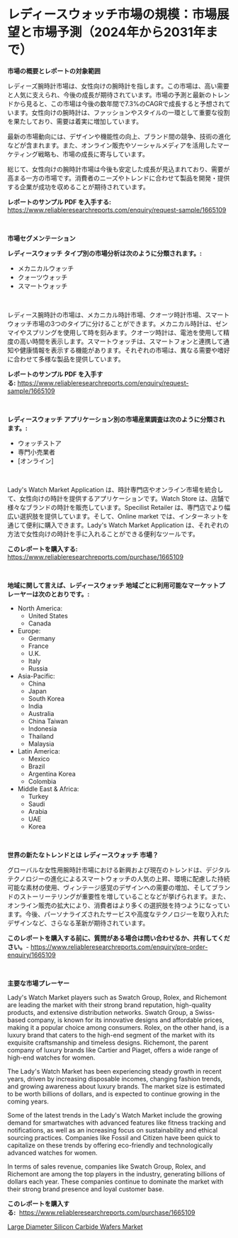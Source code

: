<p><h1>レディースウォッチ市場の規模：市場展望と市場予測（2024年から2031年まで）</h1></p><p><strong>市場の概要とレポートの対象範囲</strong></p>
<p><p>レディーズ腕時計市場は、女性向けの腕時計を指します。この市場は、高い需要と人気に支えられ、今後の成長が期待されています。市場の予測と最新のトレンドから見ると、この市場は今後の数年間で7.3%のCAGRで成長すると予想されています。女性向けの腕時計は、ファッションやスタイルの一環として重要な役割を果たしており、需要は着実に増加しています。</p><p>最新の市場動向には、デザインや機能性の向上、ブランド間の競争、技術の進化などが含まれます。また、オンライン販売やソーシャルメディアを活用したマーケティング戦略も、市場の成長に寄与しています。</p><p>総じて、女性向けの腕時計市場は今後も安定した成長が見込まれており、需要が高まる一方の市場です。消費者のニーズやトレンドに合わせて製品を開発・提供する企業が成功を収めることが期待されています。</p></p>
<p><strong>レポートのサンプル PDF を入手する:</strong> <a href="https://www.reliableresearchreports.com/enquiry/request-sample/1665109">https://www.reliableresearchreports.com/enquiry/request-sample/1665109</a></p>
<p>&nbsp;</p>
<p><strong>市場セグメンテーション</strong></p>
<p><strong>レディースウォッチ タイプ別の市場分析は次のように分類されます。:</strong></p>
<p><ul><li>メカニカルウォッチ</li><li>クォーツウォッチ</li><li>スマートウォッチ</li></ul></p>
<p>&nbsp;</p>
<p><p>レディース腕時計の市場は、メカニカル時計市場、クオーツ時計市場、スマートウォッチ市場の3つのタイプに分けることができます。メカニカル時計は、ゼンマイやスプリングを使用して時を刻みます。クオーツ時計は、電池を使用して精度の高い時間を表示します。スマートウォッチは、スマートフォンと連携して通知や健康情報を表示する機能があります。それぞれの市場は、異なる需要や嗜好に合わせて多様な製品を提供しています。</p></p>
<p><strong>レポートのサンプル PDF を入手する:</strong>&nbsp;<a href="https://www.reliableresearchreports.com/enquiry/request-sample/1665109">https://www.reliableresearchreports.com/enquiry/request-sample/1665109</a></p>
<p>&nbsp;</p>
<p><strong> レディースウォッチ アプリケーション別の市場産業調査は次のように分類されます。:</strong></p>
<p><ul><li>ウォッチストア</li><li>専門小売業者</li><li>[オンライン]</li></ul></p>
<p>&nbsp;</p>
<p><p>Lady's Watch Market Application は、時計専門店やオンライン市場を統合して、女性向けの時計を提供するアプリケーションです。Watch Store は、店舗で様々なブランドの時計を販売しています。Specilist Retailer は、専門店でより幅広い選択肢を提供しています。そして、Online market では、インターネットを通じて便利に購入できます。Lady's Watch Market Application は、それぞれの方法で女性向けの時計を手に入れることができる便利なツールです。</p></p>
<p><strong>このレポートを購入する:</strong>&nbsp; <a href="https://www.reliableresearchreports.com/purchase/1665109">https://www.reliableresearchreports.com/purchase/1665109</a></p>
<p>&nbsp;</p>
<p><strong>地域に関して言えば、レディースウォッチ 地域ごとに利用可能なマーケットプレーヤーは次のとおりです。:</strong></p>
<p><ul>
    <li>
        North America:
        <ul>
            <li>United States</li>
            <li>Canada</li>
        </ul>
    </li>
    <li>
        Europe:
        <ul>
            <li>Germany</li>
            <li>France</li>
            <li>U.K.</li>
            <li>Italy</li>
            <li>Russia</li>
        </ul>
    </li>
    <li>
        Asia-Pacific:
        <ul>
            <li>China</li>
            <li>Japan</li>
            <li>South Korea</li>
            <li>India</li>
            <li>Australia</li>
            <li>China Taiwan</li>
            <li>Indonesia</li>
            <li>Thailand</li>
            <li>Malaysia</li>
        </ul>
    </li>
    <li>
        Latin America:
        <ul>
            <li>Mexico</li>
            <li>Brazil</li>
            <li>Argentina Korea</li>
            <li>Colombia</li>
        </ul>
    </li>
    <li>
        Middle East & Africa:
        <ul>
            <li>Turkey</li>
            <li>Saudi</li>
            <li>Arabia</li>
            <li>UAE</li>
            <li>Korea</li>
        </ul>
    </li>
    </ul></p>
<p>&nbsp;</p>
<p><strong>世界の新たなトレンドとは レディースウォッチ 市場？</strong></p>
<p><p>グローバルな女性用腕時計市場における新興および現在のトレンドは、デジタルテクノロジーの進化によるスマートウォッチの人気の上昇、環境に配慮した持続可能な素材の使用、ヴィンテージ感覚のデザインへの需要の増加、そしてブランドのストーリーテリングが重要性を増していることなどが挙げられます。また、オンライン販売の拡大により、消費者はより多くの選択肢を持つようになっています。今後、パーソナライズされたサービスや高度なテクノロジーを取り入れたデザインなど、さらなる革新が期待されています。</p></p>
<p><strong>このレポートを購入する前に、質問がある場合は問い合わせるか、共有してください。</strong>- <a href="https://www.reliableresearchreports.com/enquiry/pre-order-enquiry/1665109">https://www.reliableresearchreports.com/enquiry/pre-order-enquiry/1665109</a></p>
<p>&nbsp;</p>
<p><strong>主要な市場プレーヤー</strong></p>
<p><p>Lady's Watch Market players such as Swatch Group, Rolex, and Richemont are leading the market with their strong brand reputation, high-quality products, and extensive distribution networks. Swatch Group, a Swiss-based company, is known for its innovative designs and affordable prices, making it a popular choice among consumers. Rolex, on the other hand, is a luxury brand that caters to the high-end segment of the market with its exquisite craftsmanship and timeless designs. Richemont, the parent company of luxury brands like Cartier and Piaget, offers a wide range of high-end watches for women.</p><p>The Lady's Watch Market has been experiencing steady growth in recent years, driven by increasing disposable incomes, changing fashion trends, and growing awareness about luxury brands. The market size is estimated to be worth billions of dollars, and is expected to continue growing in the coming years.</p><p>Some of the latest trends in the Lady's Watch Market include the growing demand for smartwatches with advanced features like fitness tracking and notifications, as well as an increasing focus on sustainability and ethical sourcing practices. Companies like Fossil and Citizen have been quick to capitalize on these trends by offering eco-friendly and technologically advanced watches for women.</p><p>In terms of sales revenue, companies like Swatch Group, Rolex, and Richemont are among the top players in the industry, generating billions of dollars each year. These companies continue to dominate the market with their strong brand presence and loyal customer base.</p></p>
<p><strong>このレポートを購入する:</strong>&nbsp;&nbsp;<a href="https://www.reliableresearchreports.com/purchase/1665109">https://www.reliableresearchreports.com/purchase/1665109</a></p>
<p><p><a href="https://github.com/Chiragrp22/Market-Research-Report-List-4/blob/main/large-diameter-silicon-carbide-wafers-market.md">Large Diameter Silicon Carbide Wafers Market</a></p></p>